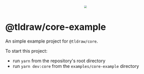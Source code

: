 <div style="text-align: center; transform: scale(.5);">
  <img src="https://github.com/tldraw/tldraw/raw/main/assets/card-repo.png"/>
</div>

# @tldraw/core-example

An simple example project for `@tldraw/core`.

To start this project:

- run `yarn` from the repository's root directory
- run `yarn dev:core` from the `examples/core-example` directory
